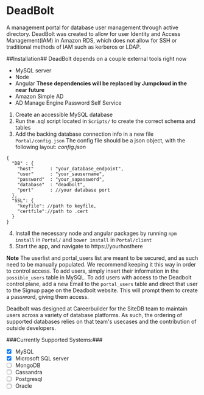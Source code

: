 # DeadBolt
A management portal for database user management through active directory.
DeadBolt was created to allow for user Identity and Access Management(IAM) in Amazon RDS, which does not allow for SSH or traditional methods of IAM such as kerberos or LDAP.

##Installation##
DeadBolt depends on a couple external tools right now

* MySQL server
* Node
* Angular
__These dependencies will be replaced by Jumpcloud in the near future__
* Amazon Simple AD
* AD Manage Engine Password Self Service

1. Create an accessible MySQL database
2. Run the .sql script located in `Scripts/` to create the correct schema and tables
3. Add the backing database connection info in a new file `Portal/config.json`
The config file should be a json object, with the following layout:
_config.json_
```  
{
  "DB" : {
    "host"      : "your_database_endpoint",
    "user"      : "your_sausername",
    "password"  : "your_sapassword",
    "database"  : "deadbolt",
    "port"      : //your database port
  },
  "SSL": {
    "keyfile": //path to keyfile,
    "certfile"://path to .cert
  }
}
```
4. Install the necessary node and angular packages by running `npm install` in `Portal/` and `bower install` in `Portal/client`
5. Start the app, and navigate to https://yourhosthere

__Note__ The userlist and portal_users list are meant to be secured, and as such need to be manually populated. We recommend keeping it this way in order to control access.
To add users, simply insert their information in the `possible_users` table in MySQL. To add users with access to the Deadbolt control plane, add a new Email to the `portal_users` table and direct that user to the Signup page on the Deadbolt website. This will prompt them to create a password, giving them access.

Deadbolt was designed at Careerbuilder for the SiteDB team to maintain users across a variety of database platforms. As such, the ordering of supported databases relies on that team's usecases and the contribution of outside developers.

###Currently Supported Systems:###
- [x] MySQL
- [x] Microsoft SQL server
- [ ] MongoDB
- [ ] Cassandra
- [ ] Postgresql
- [ ] Oracle
